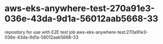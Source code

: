 # aws-eks-anywhere-test-270a91e3-036e-43da-9d1a-56012aab5668-33
repository for use with E2E test job aws-eks-anywhere-test:270a91e3-036e-43da-9d1a-56012aab5668-33
